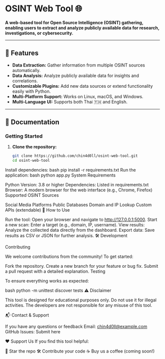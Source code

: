 # OSINT Web Tool 🌐

**A web-based tool for Open Source Intelligence (OSINT) gathering, enabling users to extract and analyze publicly available data for research, investigations, or cybersecurity.**

---

## 🚀 Features
- **Data Extraction:** Gather information from multiple OSINT sources automatically.
- **Data Analysis:** Analyze publicly available data for insights and correlations.
- **Customizable Plugins:** Add new data sources or extend functionality easily with Python.
- **Multi-Platform Support:** Works on Linux, macOS, and Windows.
- **Multi-Language UI:** Supports both Thai 🇹🇭 and English.

---

## 📖 Documentation
### **Getting Started**
1. **Clone the repository:**
   ```bash
   git clone https://github.com/chin4d0ll/osint-web-tool.git
   cd osint-web-tool
Install dependencies:
bash
pip install -r requirements.txt
Run the application:
bash
python app.py
System Requirements

Python Version: 3.8 or higher
Dependencies: Listed in requirements.txt
Browser: A modern browser for the web interface (e.g., Chrome, Firefox)
Supported OSINT Sources

Social Media Platforms
Public Databases
Domain and IP Lookup
Custom APIs (extendable)
🔧 How to Use

Run the tool:
Open your browser and navigate to http://127.0.0.1:5000.
Start a new scan:
Enter a target (e.g., domain, IP, username).
View results:
Analyze the collected data directly from the dashboard.
Export data:
Save results as CSV or JSON for further analysis.
🛠️ Development

Contributing

We welcome contributions from the community! To get started:

Fork the repository.
Create a new branch for your feature or bug fix.
Submit a pull request with a detailed explanation.
Testing

To ensure everything works as expected:

bash
python -m unittest discover tests
⚠️ Disclaimer

This tool is designed for educational purposes only. Do not use it for illegal activities. The developers are not responsible for any misuse of this tool.

📬 Contact & Support

If you have any questions or feedback
Email: chin4d0ll@example.com
GitHub Issues: Submit here

❤️ Support Us
If you find this tool helpful:

🌟 Star the repo
🛠️ Contribute your code
☕ Buy us a coffee (coming soon!)
